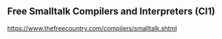 ## Free Smalltalk Compilers and Interpreters **(CI1)**

https://www.thefreecountry.com/compilers/smalltalk.shtml
